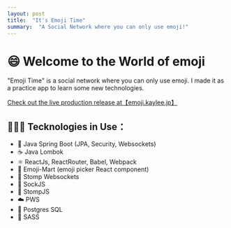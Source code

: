```yaml
---
layout: post
title:  "It's Emoji Time"
summary:  "A Social Network where you can only use emoji!"
---
```


😄 Welcome to the World of emoji
==================
"Emoji Time" is a social network where you can only use emoji. I made it as a practice app to learn some new technologies.

<a href="https://emoji.kaylee.jp" role="button" class="btn btn-primary btn-lg">
  Check out the live production release at【emoji.kaylee.jp】
</a>

👩🏻‍💻 Tecknologies in Use：
-------------
* 🍃 Java Spring Boot (JPA, Security, Websockets)
* ☕ Java Lombok
* ⚛️ ReactJs, ReactRouter, Babel, Webpack
* 🏢 Emoji-Mart (emoji picker React component)
* 🔌 Stomp Websockets
* 🧦 SockJS
* 👢 StompJS
* ☁️ PWS
* 🐘 Postgres SQL
* 💁 SASS
